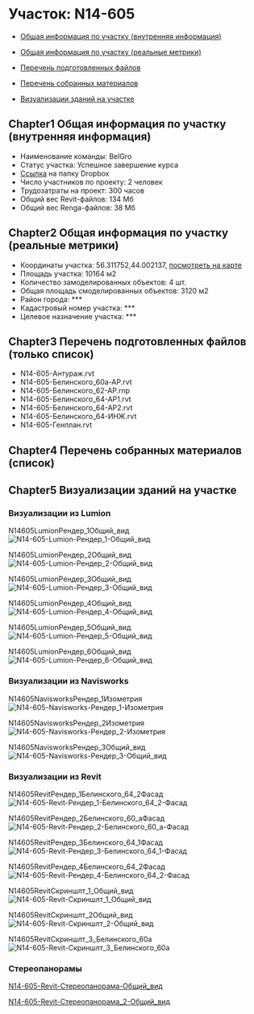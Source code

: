 # Участок: N14-605

* [Общая информация по участку (внутренняя информация)](#Chapter1)

* [Общая информация по участку (реальные метрики)](#Chapter2)

* [Перечень подготовленных файлов](#Chapter3)

* [Перечень собранных материалов](#Chapter4)

* [Визуализации зданий на участке](#Chapter5)

## <a id="test">Chapter1</a> Общая информация по участку (внутренняя информация)
+ Наименование команды: BelGro
+ Статус участка: Успешное завершение курса
+ [Ссылка](https://www.dropbox.com/sh/wvvgv1nw1iqred9/AAAUTfB4ZZs4Brt-guBA2lUya/N14_605?dl=0) на папку Dropbox
+ Число участников по проекту: 2 человек
+ Трудозатраты на проект: 300 часов
+ Общий вес Revit-файлов: 134 Мб
+ Общий вес Renga-файлов: 38 Мб
## <a id="test">Chapter2</a> Общая информация по участку (реальные метрики)
+ Координаты участка: 56.311752,44.002137, [посмотреть на карте](https://yandex.ru/maps/47/nizhny-novgorod/?ll=56.311752%2C44.002137&z=19)
+ Площадь участка: 10164 м2
+ Количество замоделированных объектов: 4 шт.
+ Общая площадь смоделированных объектов: 3120 м2
+ Район города: *** 
+ Кадастровый номер участка: *** 
+ Целевое назначение участка: *** 
## <a id="test">Chapter3</a> Перечень подготовленных файлов (только список)
+ N14-605-Антураж.rvt
+ N14-605-Белинского_60а-АР.rvt
+ N14-605-Белинского_62-АР.rnp
+ N14-605-Белинского_64-АР1.rvt
+ N14-605-Белинского_64-АР2.rvt
+ N14-605-Белинского_64-ИНЖ.rvt
+ N14-605-Генплан.rvt
## <a id="test">Chapter4</a> Перечень собранных материалов (список)
## <a id="test">Chapter5</a> Визуализации зданий на участке
### Визуализации из Lumion
N14605LumionРендер_1Общий_вид
![N14-605-Lumion-Рендер_1-Общий_вид](/Images/N14_605/N14-605-Lumion-Рендер_1-Общий_вид_Compressed.jpg)

N14605LumionРендер_2Общий_вид
![N14-605-Lumion-Рендер_2-Общий_вид](/Images/N14_605/N14-605-Lumion-Рендер_2-Общий_вид_Compressed.jpg)

N14605LumionРендер_3Общий_вид
![N14-605-Lumion-Рендер_3-Общий_вид](/Images/N14_605/N14-605-Lumion-Рендер_3-Общий_вид_Compressed.jpg)

N14605LumionРендер_4Общий_вид
![N14-605-Lumion-Рендер_4-Общий_вид](/Images/N14_605/N14-605-Lumion-Рендер_4-Общий_вид_Compressed.jpg)

N14605LumionРендер_5Общий_вид
![N14-605-Lumion-Рендер_5-Общий_вид](/Images/N14_605/N14-605-Lumion-Рендер_5-Общий_вид_Compressed.jpg)

N14605LumionРендер_6Общий_вид
![N14-605-Lumion-Рендер_6-Общий_вид](/Images/N14_605/N14-605-Lumion-Рендер_6-Общий_вид_Compressed.jpg)

### Визуализации из Navisworks
N14605NavisworksРендер_1Изометрия
![N14-605-Navisworks-Рендер_1-Изометрия](/Images/N14_605/N14-605-Navisworks-Рендер_1-Изометрия_Compressed.jpg)

N14605NavisworksРендер_2Изометрия
![N14-605-Navisworks-Рендер_2-Изометрия](/Images/N14_605/N14-605-Navisworks-Рендер_2-Изометрия_Compressed.jpg)

N14605NavisworksРендер_3Общий_вид
![N14-605-Navisworks-Рендер_3-Общий_вид](/Images/N14_605/N14-605-Navisworks-Рендер_3-Общий_вид_Compressed.jpg)

### Визуализации из Revit
N14605RevitРендер_1Белинского_64_2Фасад
![N14-605-Revit-Рендер_1-Белинского_64_2-Фасад](/Images/N14_605/N14-605-Revit-Рендер_1-Белинского_64_2-Фасад_Compressed.jpg)

N14605RevitРендер_2Белинского_60_аФасад
![N14-605-Revit-Рендер_2-Белинского_60_а-Фасад](/Images/N14_605/N14-605-Revit-Рендер_2-Белинского_60_а-Фасад_Compressed.jpg)

N14605RevitРендер_3Белинского_64_1Фасад
![N14-605-Revit-Рендер_3-Белинского_64_1-Фасад](/Images/N14_605/N14-605-Revit-Рендер_3-Белинского_64_1-Фасад_Compressed.jpg)

N14605RevitРендер_4Белинского_64_2Фасад
![N14-605-Revit-Рендер_4-Белинского_64_2-Фасад](/Images/N14_605/N14-605-Revit-Рендер_4-Белинского_64_2-Фасад_Compressed.jpg)

N14605RevitСкриншлт_1_Общий_вид
![N14-605-Revit-Скриншлт_1_Общий_вид](/Images/N14_605/N14-605-Revit-Скриншлт_1_Общий_вид_Compressed.jpg)

N14605RevitСкриншлт_2Общий_вид
![N14-605-Revit-Скриншлт_2-Общий_вид](/Images/N14_605/N14-605-Revit-Скриншлт_2-Общий_вид_Compressed.jpg)

N14605RevitСкриншлт_3_Белинского_60а
![N14-605-Revit-Скриншлт_3_Белинского_60а](/Images/N14_605/N14-605-Revit-Скриншлт_3_Белинского_60а_Compressed.jpg)

### Стереопанорамы
[N14-605-Revit-Стереопанорама-Общий_вид](https://pano.autodesk.com/pano.html?url=jpgs/e46868fb-c1b6-4411-b60b-21a185877df4&version=2)

[N14-605-Revit-Стереопанорама_2-Общий_вид](https://pano.autodesk.com/pano.html?url=jpgs/3655434c-e2d8-46b3-a78b-178fa013da9c&version=2)

